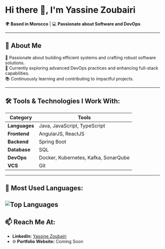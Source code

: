 # Hi there 👋, I'm **Yassine Zoubairi**  

🌍 **Based in Morocco** | 💻 **Passionate about Software and DevOps**  

---


## 🌟 About Me
🎯 Passionate about building efficient systems and crafting robust software solutions.  
🚀 Currently exploring advanced DevOps practices and enhancing full-stack capabilities.  
📚 Continuously learning and contributing to impactful projects.  

---

## 🛠️ Tools & Technologies I Work With:
| **Category**    | **Tools**                                          |
|------------------|---------------------------------------------------|
| **Languages**   | Java, JavaScript, TypeScript                       |
| **Frontend**    | AngularJS, ReactJS                                 |
| **Backend**     | Spring Boot                                        |
| **Database**    | SQL                                                |
| **DevOps**      | Docker, Kubernetes, Kafka, SonarQube               |
| **VCS**         | Git                                                |

---

## 🚀 Most Used Languages:
![Top Languages](https://github-readme-stats.vercel.app/api/top-langs/?username=Zoubar&layout=compact&theme=dark)
---

## 📫 Reach Me At:
- **LinkedIn:** [Yassine Zoubairi](https://www.linkedin.com/in/yassine-zoubairi-390b9b268/)  
- 🌐 **Portfolio Website:** Coming Soon  



